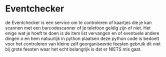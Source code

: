 # Eventchecker
de Eventchecker is een service om te controleren of kaartjes die je kan scannen met een barcodescanner of je telefoon geldig zijn of niet.
Het enige wat je hoeft te doen is de item list vervangen en of eventuele andere dingen o en hem natuurlijk in python plaatsen
deze python code is bedoelt voor het controleren van kleine zelf georganiseerde feesten gebruik dit niet bij grote feesten waar het echt belangrijk is dat er NIETS mis gaat. 
